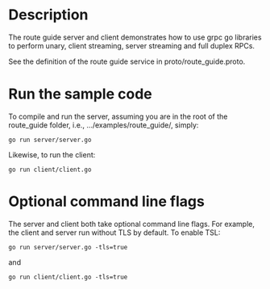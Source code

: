 # Description
The route guide server and client demonstrates how to use grpc go libraries to
perform unary, client streaming, server streaming and full duplex RPCs.

See the definition of the route guide service in proto/route_guide.proto.

# Run the sample code
To compile and run the server, assuming you are in the root of the route_guide
folder, i.e., .../examples/route_guide/, simply:

`go run server/server.go`

Likewise, to run the client:

`go run client/client.go`

# Optional command line flags
The server and client both take optional command line flags. For example, the
client and server run without TLS by default. To enable TSL:

`go run server/server.go -tls=true`

and

`go run client/client.go -tls=true`
